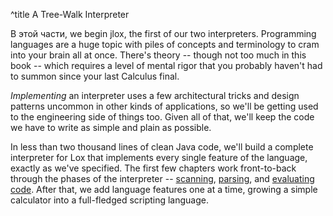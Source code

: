 ^title A Tree-Walk Interpreter

В этой части, we begin jlox, the first of our two interpreters. Programming
languages are a huge topic with piles of concepts and terminology to cram into
your brain all at once. There's theory -- though not too much in this book --
which requires a level of mental rigor that you probably haven't had to summon
since your last Calculus final.

*Implementing* an interpreter uses a few architectural tricks and design
patterns uncommon in other kinds of applications, so we'll be getting used to
the engineering side of things too. Given all of that, we'll keep the code we
have to write as simple and plain as possible.

In less than two thousand lines of clean Java code, we'll build a complete
interpreter for Lox that implements every single feature of the language,
exactly as we've specified. The first few chapters work front-to-back through
the phases of the interpreter -- [scanning][], [parsing][], and [evaluating
code][]. After that, we add language features one at a time, growing a simple
calculator into a full-fledged scripting language.

[scanning]: scanning.html
[parsing]: parsing-expressions.html
[evaluating code]: evaluating-expressions.html
